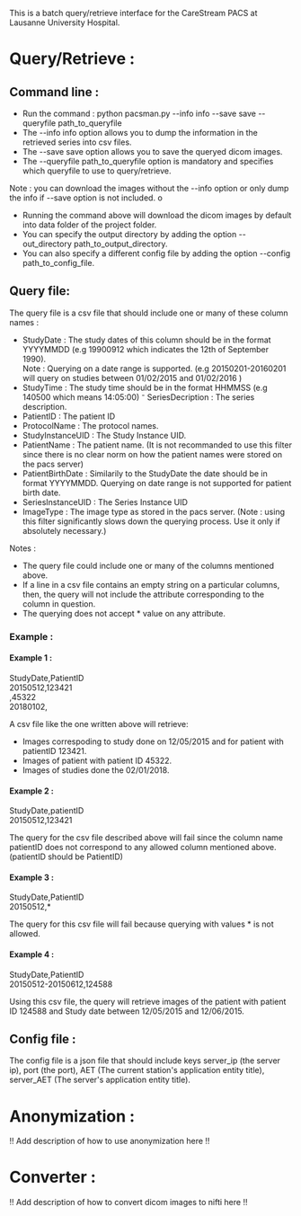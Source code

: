 This is a batch query/retrieve interface for the CareStream PACS at Lausanne University Hospital.


# Query/Retrieve : 
## Command line : 

 - Run the command : python pacsman.py --info info --save save --queryfile path_to_queryfile
 - The --info info option allows you to dump the information in the retrieved series into csv files.
 - The --save save option allows you to save the queryed dicom images.
 - The --queryfile path_to_queryfile option is mandatory and specifies which queryfile to use to query/retrieve.

Note : you can download the images without the --info option or only dump the info if --save option is not included.
o
 - Running the command above will download the dicom images by default into data folder of the project folder. 
 - You can specify the output directory by adding the option --out_directory path_to_output_directory.
 - You can also specify a different config file by adding the option --config path_to_config_file.

## Query file: 

The query file is a csv file that should include one or many of these column names : 
- StudyDate : The study dates of this column should be in the format YYYYMMDD (e.g 19900912 which indicates the 12th of September 1990). <br> Note : Querying on a date range is supported. (e.g 20150201-20160201 will query on studies between 01/02/2015 and 01/02/2016 ) 
- StudyTime : The study time should be in the format HHMMSS (e.g 140500 which means 14:05:00)
⁻ SeriesDecription : The series description.
- PatientID :  The patient ID 
- ProtocolName : The protocol names.
- StudyInstanceUID : The Study Instance UID.
- PatientName : The patient name. (It is not recommanded to use this filter since there is no clear norm on how the patient names were stored on the pacs server)
- PatientBirthDate : Similarily to the StudyDate the date should be in format YYYYMMDD. Querying on date range is not supported for patient birth date.
- SeriesInstanceUID : The Series Instance UID
- ImageType : The image type as stored in the pacs server. (Note : using this filter significantly slows down the querying process. Use it only if absolutely necessary.)

Notes : 
- The query file could include one or many of the columns mentioned above. 
- If a line in a csv file contains an empty string on a particular columns, then, the query will not include the attribute corresponding to the column in question.
- The querying does not accept * value on any attribute. 

### Example : 

#### Example 1 : 

StudyDate,PatientID<br>
20150512,123421<br>
,45322 <br>
20180102,<br>

A csv file like the one written above will retrieve:
- Images correspoding to study done on 12/05/2015 and for patient with patientID 123421.
- Images of patient with patient ID 45322.
- Images of studies done the 02/01/2018.

#### Example 2 : 

StudyDate,patientID<br>
20150512,123421

The query for the csv file described above will fail since the column name patientID does not correspond to any allowed column mentioned above. (patientID should be PatientID)

#### Example 3 : 

StudyDate,PatientID<br>
20150512,*

The query for this csv file will fail because querying with values * is not allowed.

#### Example 4 : 

StudyDate,PatientID<br>
20150512-20150612,124588

Using this csv file, the query will retrieve images of the patient with patient ID 124588 and Study date between 12/05/2015 and 12/06/2015.

## Config file : 

The config file is a json file that should include keys server_ip (the server ip), port (the port), AET (The current station's application entity title), server_AET (The server's application entity title).

# Anonymization : 
!! Add description of how to use anonymization here !!

# Converter : 

!! Add description of how to convert dicom images to nifti here !!